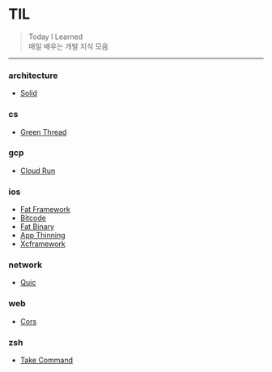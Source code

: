 # TIL
> Today I Learned  
매일 배우는 개발 지식 모음  
---
### architecture

- [Solid](architecture/solid.md)

### cs

- [Green Thread](cs/green-thread.md)

### gcp

- [Cloud Run](gcp/cloud-run.md)

### ios

- [Fat Framework](ios/fat-framework.md)
- [Bitcode](ios/bitcode.md)
- [Fat Binary](ios/fat-binary.md)
- [App Thinning](ios/app-thinning.md)
- [Xcframework](ios/xcframework.md)

### network

- [Quic](network/quic.md)

### web

- [Cors](web/cors.md)

### zsh

- [Take Command](zsh/take-command.md)

